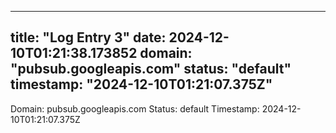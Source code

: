 
---
title: "Log Entry 3"
date: 2024-12-10T01:21:38.173852
domain: "pubsub.googleapis.com"
status: "default"
timestamp: "2024-12-10T01:21:07.375Z"
---

Domain: pubsub.googleapis.com
Status: default
Timestamp: 2024-12-10T01:21:07.375Z

